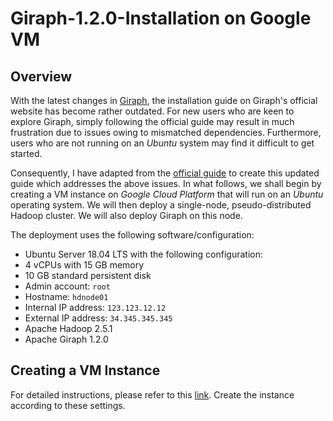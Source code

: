 # Giraph-1.2.0-Installation on Google VM
## Overview
With the latest changes in [Giraph](http://giraph.apache.org/), the installation guide on Giraph's official website has become rather outdated. For new users who are keen to explore Giraph, simply following the official guide may result in much frustration due to issues owing to mismatched dependencies. Furthermore, users who are not running on an *Ubuntu* system may find it difficult to get started.

Consequently, I have adapted from the [official guide](http://giraph.apache.org/quick_start.html) to create this updated guide which addresses the above issues. In what follows, we shall begin by creating a VM instance on *Google Cloud Platform* that will run on an *Ubuntu* operating system. We will then deploy a single-node, pseudo-distributed Hadoop cluster. We will also deploy Giraph on this node. 

The deployment uses the following software/configuration:

 * Ubuntu Server 18.04 LTS with the following configuration:
  * 4 vCPUs with 15 GB memory
  * 10 GB standard persistent disk 
  * Admin account: `root`
  * Hostname: `hdnode01`
  * Internal IP address: `123.123.12.12`
  * External IP address: `34.345.345.345`
 * Apache Hadoop 2.5.1
 * Apache Giraph 1.2.0

## Creating a VM Instance
For detailed instructions, please refer to this [link](https://cloud.google.com/compute/docs/instances/create-start-instance). Create the instance according to these settings.


